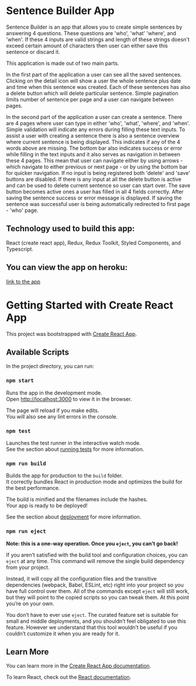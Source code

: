 # Sentence Builder App

Sentence Builder is an app that allows you to create simple sentences by answering 4 questions. These questions are 'who', 'what' 'where', and 'when'. If these 4 inputs are valid strings and length of these strings doesn't exceed certain amount of characters then user can either save this sentence or discard it.

This application is made out of two main parts.

In the first part of the application a user can see all the saved sentences. Clicking on the detail icon will show a user the whole sentence plus date and time when this sentence was created. Each of these sentences has also a delete button which will delete particular sentence. Simple pagination limits number of sentence per page and a user can navigate between pages.

In the second part of the application a user can create a sentence. There are 4 pages where user can type in either 'who', 'what', 'where', and 'when'. Simple validation will indicate any errors during filling these text inputs. To assist a user with creating a sentence there is also a sentence overview where current sentence is being displayed. This indicates if any of the 4 words above are missing. The bottom bar also indicates success or error while filling in the text inputs and it also serves as navigation in between these 4 pages. This mean that user can navigate either by using arrows - which navigate to either previous or next page - or by using the bottom bar for quicker navigation. If no input is being registered both 'delete' and 'save' buttons are disabled. If there is any input at all the delete button is active and can be used to delete current sentence so user can start over. The save button becomes active ones a user has filled in all 4 fields correctly. After saving the sentence success or error message is displayed. If saving the sentence was successful user is being automatically redirected to first page - 'who' page.

## Technology used to build this app:

React (create react app), Redux, Redux Toolkit, Styled Components, and Typescript.

## You can view the app on heroku:

[link to the app](http://sbuilder96.herokuapp.com/)

# Getting Started with Create React App

This project was bootstrapped with [Create React App](https://github.com/facebook/create-react-app).

## Available Scripts

In the project directory, you can run:

### `npm start`

Runs the app in the development mode.\
Open [http://localhost:3000](http://localhost:3000) to view it in the browser.

The page will reload if you make edits.\
You will also see any lint errors in the console.

### `npm test`

Launches the test runner in the interactive watch mode.\
See the section about [running tests](https://facebook.github.io/create-react-app/docs/running-tests) for more information.

### `npm run build`

Builds the app for production to the `build` folder.\
It correctly bundles React in production mode and optimizes the build for the best performance.

The build is minified and the filenames include the hashes.\
Your app is ready to be deployed!

See the section about [deployment](https://facebook.github.io/create-react-app/docs/deployment) for more information.

### `npm run eject`

**Note: this is a one-way operation. Once you `eject`, you can’t go back!**

If you aren’t satisfied with the build tool and configuration choices, you can `eject` at any time. This command will remove the single build dependency from your project.

Instead, it will copy all the configuration files and the transitive dependencies (webpack, Babel, ESLint, etc) right into your project so you have full control over them. All of the commands except `eject` will still work, but they will point to the copied scripts so you can tweak them. At this point you’re on your own.

You don’t have to ever use `eject`. The curated feature set is suitable for small and middle deployments, and you shouldn’t feel obligated to use this feature. However we understand that this tool wouldn’t be useful if you couldn’t customize it when you are ready for it.

## Learn More

You can learn more in the [Create React App documentation](https://facebook.github.io/create-react-app/docs/getting-started).

To learn React, check out the [React documentation](https://reactjs.org/).

